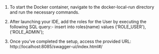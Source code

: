 1) To start the Docker container, navigate to the docker-local-run directory and run the necessary commands.

2) After launching your IDE, add the roles for the User by executing the following SQL query:-   insert into roles(name) values ('ROLE_USER'),('ROLE_ADMIN');

3) Once you've completed the setup, access the provided URL: http://localhost:8085/swagger-ui/index.html#/
